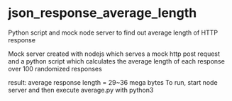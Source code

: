 # json_response_average_length
Python script and mock node server to find out average length of HTTP response

Mock server created with nodejs which serves a mock http post request and a python script
which calculates the average length of each response over 100 randomized responses

result:  average response length = 29~36 mega bytes
To run, start node server and then execute average.py with python3
